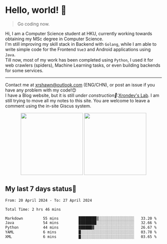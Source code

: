 # Hello, world! 🥰
> Go coding now.
  
Hi, I am a Computer Science student at HKU, currently working towards obtaining my MSc degree in Computer Science.  
I'm still improving my skill stack in Backend with `Golang`, while I am able to write simple code for the Frontend `Vue3` and Android applications using `Java`.  
Till now, most of my work has been completed using `Python`, I used it for web crawlers (spiders), Machine Learning tasks, or even building backends for some services.

-------
Contact me at xrshawn@outlook.com (ENG/CHN), or post an issue if you have any problem with my code!😊  
I have a Blog website, but it is still *under construction🚧*:[Xrondev's Lab](http://lab.xrondev.top/). I am still trying to move all my notes to this site. You are welcome to leave a comment using the in-site Giscus system.

<div align="center">
<div><img src="https://github-readme-stats.vercel.app/api?username=Xrondev&count_private=true" height="200px"/> <img src="https://github-readme-stats.vercel.app/api/top-langs/?username=Xrondev" height="200px"/></div>
</div>
<div align="center"></div>  

## My last 7 days status🧐

<!--START_SECTION:waka-->

```txt
From: 20 April 2024 - To: 27 April 2024

Total Time: 2 hrs 46 mins

Markdown         55 mins         ████████▒░░░░░░░░░░░░░░░░   33.20 %
Java             54 mins         ████████░░░░░░░░░░░░░░░░░   32.66 %
Python           44 mins         ██████▓░░░░░░░░░░░░░░░░░░   26.67 %
YAML             6 mins          █░░░░░░░░░░░░░░░░░░░░░░░░   03.78 %
XML              6 mins          █░░░░░░░░░░░░░░░░░░░░░░░░   03.65 %
```

<!--END_SECTION:waka-->
